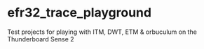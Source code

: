 # efr32_trace_playground
Test projects for playing with ITM, DWT, ETM &amp; orbuculum on the Thunderboard Sense 2
